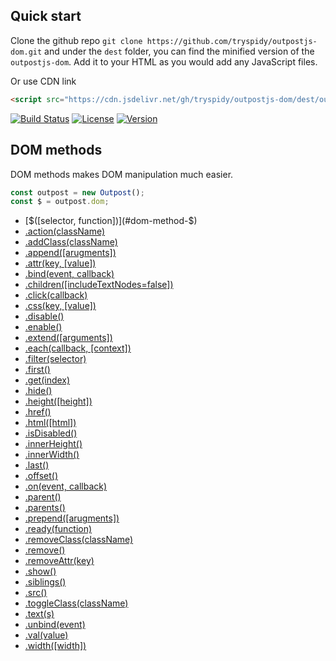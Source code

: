 ## Quick start

Clone the github repo `git clone https://github.com/tryspidy/outpostjs-dom.git` and under the `dest` folder, you can find the minified version of the `outpostjs-dom`. Add it to your HTML as you would add any JavaScript files.

Or use CDN link

```html
<script src="https://cdn.jsdelivr.net/gh/tryspidy/outpostjs-dom/dest/outpostjs-dom.min.js"></script>
```

[![Build Status](https://travis-ci.org/tryspidy/outpostjs-dom.svg?branch=master)](https://travis-ci.org/tryspidy/outpostjs-dom)
[![License](https://img.shields.io/github/license/tryspidy/outpostjs-dom.svg)](https://github.com/tryspidy/outpostjs-dom/blob/master/LICENSE)
[![Version](https://img.shields.io/github/release/tryspidy/outpostjs-dom.svg)](https://github.com/tryspidy/outpostjs-dom/releases/latest)


## DOM methods

DOM methods makes DOM manipulation much easier.

```js
const outpost = new Outpost();
const $ = outpost.dom;
```

- [$([selector, function])](#dom-method-$)
- [.action(className)](#dom-method-action)
- [.addClass(className)](#dom-method-addClass)
- [.append(\[arugments\])](#dom-method-append)
- [.attr(key, \[value\])](#dom-method-attr)
- [.bind(event, callback)](#dom-method-bind)
- [.children(\[includeTextNodes=false\])](#dom-method-children)
- [.click(callback)](#dom-method-click)
- [.css(key, \[value\])](#dom-method-css)
- [.disable()](#dom-method-disable)
- [.enable()](#dom-method-enable)
- [.extend(\[arguments\])](#dom-method-extend)
- [.each(callback, \[context\])](#dom-method-each)
- [.filter(selector)](#dom-method-filter)
- [.first()](#dom-method-first)
- [.get(index)](#dom-method-get)
- [.hide()](#dom-method-hide)
- [.height(\[height\])](#dom-method-height)
- [.href()](#dom-method-href)
- [.html(\[html\])](#dom-method-html)
- [.isDisabled()](#dom-method-isDisabled)
- [.innerHeight()](#dom-method-innerHeight)
- [.innerWidth()](#dom-method-innerWidth)
- [.last()](#dom-method-last)
- [.offset()](#dom-method-offset)
- [.on(event, callback)](#dom-method-on)
- [.parent()](#dom-method-parent)
- [.parents()](#dom-method-parents)
- [.prepend(\[arugments\])](#dom-method-prepend)
- [.ready(function)](#dom-method-ready)
- [.removeClass(className)](#dom-method-removeClass)
- [.remove()](#dom-method-remove)
- [.removeAttr(key)](#dom-method-removeAttr)
- [.show()](#dom-method-show)
- [.siblings()](#dom-method-siblings)
- [.src()](#dom-method-src)
- [.toggleClass(className)](#dom-method-toggleClass)
- [.text(s)](#dom-method-text)
- [.unbind(event)](#dom-method-unbind)
- [.val(value)](#dom-method-val)
- [.width(\[width\])](#dom-method-width)